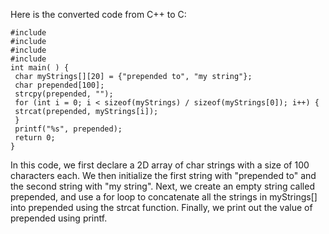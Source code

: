 Here is the converted code from C++ to C:
```
#include 
#include 
#include 
#include 
int main( ) {
 char myStrings[][20] = {"prepended to", "my string"};
 char prepended[100];
 strcpy(prepended, "");
 for (int i = 0; i < sizeof(myStrings) / sizeof(myStrings[0]); i++) {
 strcat(prepended, myStrings[i]);
 }
 printf("%s", prepended);
 return 0;
}
```
In this code, we first declare a 2D array of char strings with a size of 100 characters each. We then initialize the first string with "prepended to" and the second string with "my string". Next, we create an empty string called prepended, and use a for loop to concatenate all the strings in myStrings[] into prepended using the strcat function. Finally, we print out the value of prepended using printf.

